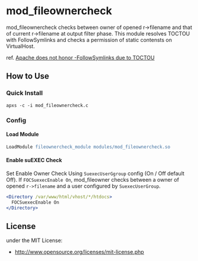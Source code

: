 # mod_fileownercheck

mod_fileownercheck checks between owner of opened r->filename and that of current r->filename at output filter phase. This module resolves TOCTOU with FollowSymlinks and checks a permission of static contensts on VirtualHost.

ref. [Apache does not honor -FollowSymlinks due to TOCTOU](https://bugs.launchpad.net/ubuntu/+source/apache2/+bug/811428)

## How to Use
### Quick Install
```
apxs -c -i mod_fileownercheck.c
```
### Config
#### Load Module
```apache
LoadModule fileownercheck_module modules/mod_fileownercheck.so
```
#### Enable suEXEC Check

Set Enable Owner Check Using ``SuexecUserGgroup`` config (On / Off default Off).
If ``FOCSuexecEnable On``, mod_fileowner checks between a owner of opened ``r->filename`` and a user configured by ``SuexecUserGroup``.

```apache
<Directory /var/www/html/vhost/*/htdocs>
  FOCSuexecEnable On
</Directory>
```

## License
under the MIT License:

* http://www.opensource.org/licenses/mit-license.php
